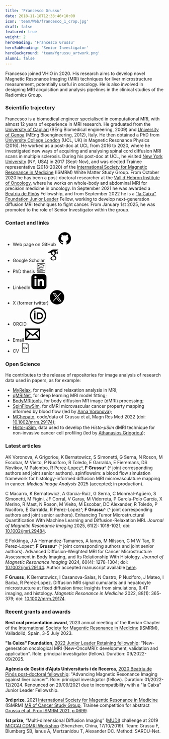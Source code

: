 ```yaml
---
title: 'Francesco Grussu'
date: 2018-11-18T12:33:46+10:00
icon: 'team/Web/francesco_1_crop.jpg'
draft: false
featured: true
weight: 2
heroHeading: 'Francesco Grussu'
heroSubHeading: 'Senior Investigator'
heroBackground: 'team/fgrussu_artwork.png'
alumni: false
---
```


Francesco joined VHIO in 2020. His research aims to develop novel Magnetic Resonance Imaging (MRI) techniques for liver microstructure measurement, potentially useful in oncology. He is also involved in designing MRI acquisition and analysis pipelines in the clinical studies of the Radiomics Group.
                                                     <br/>

### Scientific trajectory
Francesco is a biomedical engineer specialised in computational MRI, with almost 12 years of experience in MRI research. He graduated from the [University of Cagliari](https://www.unica.it/unica/en/homepage.page) (BEng Biomedical engineering, 2009) and [University of Genoa](https://unige.it/en) (MEng Bioengineering, 2012), Italy. He then obtained a PhD from [University College London](https://www.ucl.ac.uk/) (UCL, UK) in Magnetic Resonance Physics (2016). He worked as a post-doc at UCL from 2016 to 2020, where he investigated new ways of acquiring and analysing spinal cord diffusion MRI scans in multiple sclerosis. During his post-doc at UCL, he visited [New York University](https://med.nyu.edu/departments-institutes/radiology) (NY, USA) in 2017 (Sept-Nov), and was elected Trainee representative (2018-2020) of the [International Society for Magnetic Resonance in Medicine](https://www.ismrm.org/) (ISMRM) White Matter Study Group. From October 2020 he has been a post-doctoral researcher at the [Vall d'Hebron Institute of Oncology](https://www.vhio.net/), where he works on whole-body and abdominal MRI for precision medicine in oncology. In September 2021 he was awarded a [Beatriu de Pinós](https://agaur.gencat.cat/en/Beatriu-de-Pinos) Fellowship, and from September 2022 he is a ["la Caixa" Foundation Junior Leader](https://fundacionlacaixa.org/en/postdoctoral-fellowships-junior-leader-retaining) Fellow, working to develop next-generation diffusion MRI techniques to fight cancer. From January 1st 2025, he was promoted to the role of Senior Investigator within the group.


### Contact and links
- Web page on GitHub [![profile](/social/github.svg)](https://fragrussu.github.io)
- Google Scholar [![profile](/social/google-scholar.svg)](https://scholar.google.com/citations?user=Zj5Vt3YAAAAJ&hl=en&oi=ao)
- PhD thesis [![profile](/social/thesis-64.png)](https://discovery.ucl.ac.uk/id/eprint/1477007/7/FGrussu_PhD_final_20160320.pdf)
- LinkedIn [![profile](/social/linkedin.svg)](http://linkedin.com/in/francesco-grussu-9a289775)
- X (former twitter) [![profile](/social/x.svg)](https://twitter.com/fragrussu)
- ORCID [![profile](/social/orcid.svg)](https://orcid.org/0000-0002-0945-3909) 
- Email [![profile](/social/mail.svg)](mailto:fgrussu@vhio.net)  
- CV [![profile](/social/cv-64.png)](http://fragrussu.github.io/cvfg.pdf)


### Open Science
He contributes to the release of repositories for image analysis of research data used in papers, as for example:
* [MyRelax](https://github.com/fragrussu/MyRelax), for myelin and relaxation analysis in MRI;
* [qMRINet](https://github.com/fragrussu/qMRINet), for deep learning MRI model fitting;
* [BodyMRItools](https://github.com/fragrussu/bodymritools), for body diffusion MR image (dMRI) processing;
* [SpinFlowSim](https://github.com/radiomicsgroup/spinflowsim), for dMRI microvascular cancer property mapping informed by blood flow (led by [Anna Voronova](https://radiomics.vhio.net/team/anna));
* [MChepato](https://github.com/fragrussu/MChepato), code/data of Grussu et al, Magn Res Med 2022 (doi: [10.1002/mrm.29174](https://doi.org/10.1002/mrm.29174));
* [Histo-μSim](https://doi.org/10.5281/zenodo.14559356), data used to develop the _Histo-μSim_ dMRI technique for non-invasive cancer cell profiling (led by [Athanasios Grigoriou](https://radiomics.vhio.net/team/thanos));


### Latest articles
AK Voronova, A Grigoriou, K Bernatowicz, S Simonetti, G Serna, N Roson, M Escobar, M Vieito, P Nuciforo, R Toledo, E Garralda, E Fieremans, DS Novikov, M Palombo, R Perez-Lopez^, **F Grussu**^ (^ joint corresponding authors and joint senior authors). spinflowsim: a blood flow simulation framework for histology-informed diffusion MRI microvasculature mapping in cancer. *Medical Image Analysis* 2025 (accepted; in production).

C Macarro, K Bernatowicz, A Garcia-Ruiz, G Serna, C Monreal-Agüero, S Simonetti, M Figini, JF Corral, V Garay, M Vidorreta, P García-Polo García, X Merino, R Mast, N Roson, M Vieito, M Escobar, DC Alexander, R Toledo, P Nuciforo, E Garralda, R Perez-Lopez^, **F Grussu**^ (^ joint corresponding authors and joint senior authors). Enhancing Tumor Microstructural Quantification With Machine Learning and Diffusion-Relaxation MRI. *Journal of Magnetic Resonance Imaging* 2025, 61(2): 1018-1021; doi: [10.1002/jmri.29484](https://doi.org/10.1002/jmri.29484).

E Fokkinga, J A Hernandez-Tamames, A Ianus, M Nilsson, C M W Tax, R Perez-Lopez^, **F Grussu**^ (^ joint corresponding authors and joint senior authors). Advanced Diffusion-Weighted MRI for Cancer Microstructure Assessment in Body Imaging, and Its Relationship With Histology. *Journal of Magnetic Resonance Imaging* 2024, 60(4): 1278-1304; doi: [10.1002/jmri.29144](https://doi.org/10.1002/jmri.29144). Author accepted manuscript available [here](https://radiomicsgroup.github.io/misc/Fokkinga2023_doi_GreenOpenAccess.pdf).

**F Grussu**, K Bernatowicz, I Casanova-Salas, N Castro, P Nuciforo, J Mateo, I Barba, R Perez-Lopez. Diffusion MRI signal cumulants and hepatocyte microstructure at fixed diffusion time: Insights from simulations, 9.4T imaging, and histology. *Magnetic Resonance in Medicine* 2022, 88(1): 365-379; doi: [10.1002/mrm.29174](https://doi.org/10.1002/mrm.29174).


### Recent grants and awards
**Best oral presentation award**, 2023 annual meeting of the Iberian Chapter of the [International Society for Magentic Resonance in Medicine](https://www.ismrm.org) (ISMRM), Valladolid, Spain, 3-5 July 2023.

**"la Caixa" Foundation**, [2022 Junior Leader Retaining fellowship](https://fundacionlacaixa.org/es/becas-posdoctorado-junior-leader-retaining): "New-generation oncological MRI (New-OncoMRI): development, validation and application". Role: principal investigator (fellow). Duration: 09/2022-09/2025.

**Agència de Gestió d’Ajuts Universitaris i de Recerca**, [2020 Beatriu de Pinós post-doctoral fellowship](https://agaur.gencat.cat/en/Beatriu-de-Pinos/el-programa/index.html): "Advancing Magnetic Resonance Imaging against liver cancer". Role: principal investigator (fellow). Duration: 01/2022-12/2024. Renounced on 29/09/2021 due to incompatibility with a "la Caixa" Junior Leader Fellowship.

**3rd prize**, 2021 [International Society for Magentic Resonance in Medicine](https://www.ismrm.org) (ISMRM) [MR of Cancer Study Group](https://groups.ismrm.org/mr-of-cancer), Trainee competition for abstract [Grussu et al, Proc ISMRM 2021, p.0699](https://www.ismrm.org/21/program-files/O-65.htm).

**1st prize**, “Multi-dimensional Diffusion Imaging” ([MUDI](http://cmic.cs.ucl.ac.uk/cdmri19/challenge.html)) challenge at 2019 [MICCAI CDMRI Workshop](http://cmic.cs.ucl.ac.uk/cdmri19) (Shenzhen, China, 17/10/2019). Team: Grussu F, Blumberg SB, Ianus A, Mertzanidou T, Alexander DC. Method: SARDU-Net.
